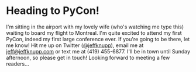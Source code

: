 # Heading to PyCon!

I'm sitting in the airport with my lovely wife (who's watching me type this) waiting to board my flight to Montreal. I'm quite excited to attend my
first PyCon, indeed my first large conference ever. If you're going to be there, let me know! Hit me up on Twitter ([@jeffknupp](http://www.twitter.com/jeffknupp)), email me at [jeff@jeffknupp.com](mailto:jeff@jeffknupp.com) or text me at (419) 455-6877. I'll be in town until Sunday afternoon, so please get in touch! Looking forward to meeting a few readers...
